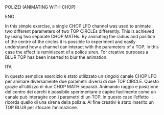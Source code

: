 ﻿POLIZEI (ANIMATING WITH CHOP)


ENG

In this simple exercise, a single CHOP LFO channel was used to animate two different parameters of two TOP CIRCLEs differently. This is achieved by using two separate CHOP MATHs. By animating the radius and position of the centre of the circles it is possible to experiment and easily understand how a channel can interact with the parameters of a TOP. In this case the effect is reminiscent of a police siren. For creative purposes a BLUR TOP has been inserted to blur the animation. 

ITA

In questo semplice esercizio è stato utilizzato un singolo canale CHOP LFO per animare diversamente due parametri diversi di due TOP CIRCLE. Questo grazie all’utilizzo di due CHOP MATH separati. Animando raggio e posizione del centro dei cerchi è possibile sperimentare e capire facilmente come un canale può interagire con i parametri di un TOP. In questo caso l’effetto ricorda quello di una sirena della polizia. Ai fine creativi è stato inserito un TOP BLUR per sfocare l’animazione. 

